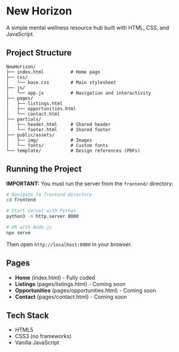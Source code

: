 # New Horizon

A simple mental wellness resource hub built with HTML, CSS, and JavaScript.

## Project Structure

```
NewHorizon/
├── index.html          # Home page
├── css/
│   └── base.css        # Main stylesheet
├── js/
│   └── app.js          # Navigation and interactivity
├── pages/
│   ├── listings.html
│   ├── opportunities.html
│   └── contact.html
├── partials/
│   ├── header.html     # Shared header
│   └── footer.html     # Shared footer
├── public/assets/
│   ├── img/            # Images
│   └── fonts/          # Custom fonts
└── template/           # Design references (PDFs)
```

## Running the Project

**IMPORTANT:** You must run the server from the `frontend/` directory:

```bash
# Navigate to frontend directory
cd frontend

# Start server with Python
python3 -m http.server 8000

# OR with Node.js
npx serve
```

Then open `http://localhost:8000` in your browser.

## Pages

- **Home** (index.html) - Fully coded
- **Listings** (pages/listings.html) - Coming soon
- **Opportunities** (pages/opportunities.html) - Coming soon
- **Contact** (pages/contact.html) - Coming soon

## Tech Stack

- HTML5
- CSS3 (no frameworks)
- Vanilla JavaScript
